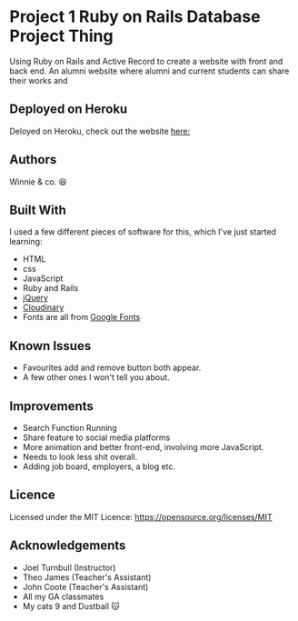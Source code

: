 # Project 1 Ruby on Rails Database Project Thing

Using Ruby on Rails and Active Record to create a website with front and back end. An alumni website where alumni and current students can share their works and

## Deployed on Heroku
Deloyed on Heroku, check out the website [here:](https://aqueous-ocean-44302.herokuapp.com/)

## Authors
Winnie & co. :laughing:

## Built With
I used a few different pieces of software for this, which I've just started learning:
* HTML
* css
* JavaScript
* Ruby and Rails
* [jQuery](https://jquery.com/)
* [Cloudinary](https://cloudinary.com/)
* Fonts are all from [Google Fonts](https://fonts.google.com/)

## Known Issues
* Favourites add and remove button both appear.
* A few other ones I won't tell you about.

## Improvements
* Search Function Running
* Share feature to social media platforms
* More animation and better front-end, involving more JavaScript.
* Needs to look less shit overall.
* Adding job board, employers, a blog etc. 

## Licence
Licensed under the MIT Licence: https://opensource.org/licenses/MIT

## Acknowledgements
* Joel Turnbull (Instructor)
* Theo James (Teacher's Assistant)
* John Coote (Teacher's Assistant)
* All my GA classmates
* My cats 9 and Dustball :kissing_cat:
